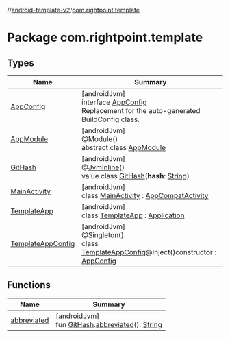 //[android-template-v2](../../index.md)/[com.rightpoint.template](index.md)

# Package com.rightpoint.template

## Types

| Name | Summary |
|---|---|
| [AppConfig](-app-config/index.md) | [androidJvm]<br>interface [AppConfig](-app-config/index.md)<br>Replacement for the auto-generated BuildConfig class. |
| [AppModule](-app-module/index.md) | [androidJvm]<br>@Module()<br>abstract class [AppModule](-app-module/index.md) |
| [GitHash](-git-hash/index.md) | [androidJvm]<br>@[JvmInline](https://kotlinlang.org/api/latest/jvm/stdlib/kotlin.jvm/-jvm-inline/index.html)()<br>value class [GitHash](-git-hash/index.md)(**hash**: [String](https://kotlinlang.org/api/latest/jvm/stdlib/kotlin/-string/index.html)) |
| [MainActivity](-main-activity/index.md) | [androidJvm]<br>class [MainActivity](-main-activity/index.md) : [AppCompatActivity](https://developer.android.com/reference/kotlin/androidx/appcompat/app/AppCompatActivity.html) |
| [TemplateApp](-template-app/index.md) | [androidJvm]<br>class [TemplateApp](-template-app/index.md) : [Application](https://developer.android.com/reference/kotlin/android/app/Application.html) |
| [TemplateAppConfig](-template-app-config/index.md) | [androidJvm]<br>@Singleton()<br>class [TemplateAppConfig](-template-app-config/index.md)@Inject()constructor : [AppConfig](-app-config/index.md) |

## Functions

| Name | Summary |
|---|---|
| [abbreviated](abbreviated.md) | [androidJvm]<br>fun [GitHash](-git-hash/index.md).[abbreviated](abbreviated.md)(): [String](https://kotlinlang.org/api/latest/jvm/stdlib/kotlin/-string/index.html) |
